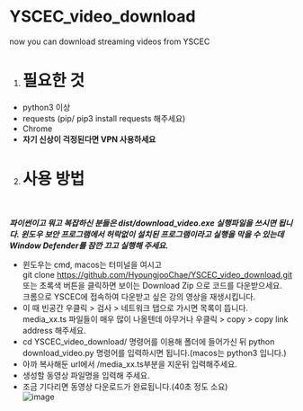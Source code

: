 # YSCEC_video_download
now you can download streaming videos from YSCEC

1. <h1>필요한 것</h1>
  - python3 이상
  - requests (pip/ pip3 install requests 해주세요)
  - Chrome
  - **자기 신상이 걱정된다면 VPN 사용하세요**
 
2. <h1>사용 방법</h1></br>
  ***파이썬이고 뭐고 복잡하신 분들은 dist/download_video.exe 실행파일을 쓰시면 됩니다. 윈도우 보안 프로그램에서 허락없이 설치된 프로그램이라고 실행을 막을 수 있는데 Window Defender를 잠깐 끄고 실행해 주세요.***
  - 윈도우는 cmd, macos는 터미널을 여시고 </br>
  git clone https://github.com/HyoungjooChae/YSCEC_video_download.git 또는 초록색 버튼을 클릭하면 보이는 Download Zip 으로 코드를 다운받으세요.</br>
  크롬으로 YSCEC에 접속하여 다운받고 싶은 강의 영상을 재생시킵니다.</br>
  - 이 때 빈공간 우클릭 > 검사 > 네트워크 탭으로 가시면 목록이 뜹니다. media_xx.ts 파일들이 매우 많이 나올텐데 아무거나 우클릭 > copy > copy link address 해주세요.</br>
  - cd YSCEC_video_download/ 명령어를 이용해 폴더에 들어가신 뒤 python download_video.py 명령어를 입력하시면 됩니다.(macos는 python3 입니다.)</br>
  - 아까 복사해둔 url에서 /media_xx.ts부분을 지운뒤 입력해주세요.</br>
  - 생성할 동영상 파일명을 입력해 주세요.</br>
  - 조금 기다리면 동영상 다운로드가 완료됩니다.(40초 정도 소요)</br>
 ![image](https://user-images.githubusercontent.com/51402122/93374559-d5d9f980-f891-11ea-9727-9af9c6a33e02.png)


  
